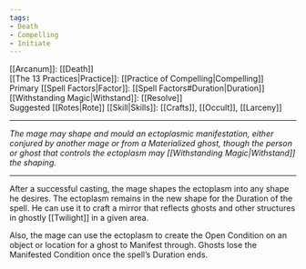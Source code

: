 ```yaml
---
tags:
- Death
- Compelling
- Initiate
---
```


[[Arcanum]]: [[Death]]\
[[The 13 Practices|Practice]]: [[Practice of Compelling|Compelling]]\
Primary [[Spell Factors|Factor]]: [[Spell Factors#Duration|Duration]]\
[[Withstanding Magic|Withstand]]: [[Resolve]]\
Suggested [[Rotes|Rote]] [[Skill|Skills]]: [[Crafts]], [[Occult]], [[Larceny]]

---

_The mage may shape and mould an ectoplasmic manifestation, either conjured by another mage or from a Materialized ghost, though the person or ghost that controls the ectoplasm may [[Withstanding Magic|Withstand]] the shaping._

---

After a successful casting, the mage shapes the ectoplasm into any shape he desires. The ectoplasm remains in the new shape for the Duration of the spell. He can use it to craft a mirror that reflects ghosts and other structures in ghostly [[Twilight]] in a given area.

Also, the mage can use the ectoplasm to create the Open Condition on an object or location for a ghost to Manifest through. Ghosts lose the Manifested Condition once the spell’s Duration ends.